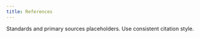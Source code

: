```yaml
---
title: References
---
```


Standards and primary sources placeholders. Use consistent citation style.

